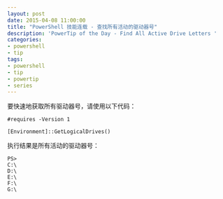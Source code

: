 ```yaml
---
layout: post
date: 2015-04-08 11:00:00
title: "PowerShell 技能连载 - 查找所有活动的驱动器号"
description: 'PowerTip of the Day - Find All Active Drive Letters '
categories:
- powershell
- tip
tags:
- powershell
- tip
- powertip
- series
---
```

要快速地获取所有驱动器号，请使用以下代码：

    #requires -Version 1
    
    [Environment]::GetLogicalDrives()

执行结果是所有活动的驱动器号：

    PS>
    C:\
    D:\
    E:\
    F:\
    G:\

<!--本文国际来源：[Find All Active Drive Letters ](http://community.idera.com/powershell/powertips/b/tips/posts/find-all-active-drive-letters)-->

